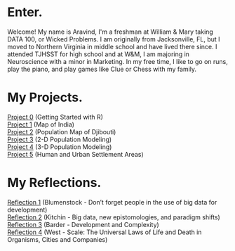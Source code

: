 # Enter.

Welcome! My name is Aravind, I'm a freshman at William & Mary taking DATA 100, or Wicked Problems. I am originally from Jacksonville, FL, but I moved to Northern Virginia in middle school and have lived there since. I attended TJHSST for high school and at W&M, I am majoring in Neuroscience with a minor in Marketing. In my free time, I like to go on runs, play the piano, and play games like Clue or Chess with my family.

# My Projects.

[Project 0](project0.md) (Getting Started with R)  
[Project 1](project1.md) (Map of India)   
[Project 2](project2.md) (Population Map of Djibouti)   
[Project 3](project3.md) (2-D Population Modeling)   
[Project 4](project4.md) (3-D Population Modeling)   
[Project 5](project5.md) (Human and Urban Settlement Areas)

# My Reflections.
[Reflection 1](reflection1.md) (Blumenstock - Don’t forget people in the use of big data for development)   
[Reflection 2](reflection2.md) (Kitchin - Big data, new epistomologies, and paradigm shifts)   
[Reflection 3](reflection3.md) (Barder - Development and Complexity)   
[Reflection 4](reflection4.md) (West - Scale: The Universal Laws of Life and Death in Organisms, Cities and Companies)
